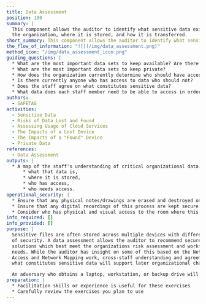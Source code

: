 ```yaml
---
title: Data Assessment
position: 100  
summary: |
  This component allows the auditor to identify what sensitive data exists for
  the organization, where it is stored, and how it is transferred.
short_summary: This component allows the auditor to identify what sensitive data exists for the organization, where it is stored, and how it is transferred.
the_flow_of_information: "![](/img/data_assessment.png)"
method_icon: "/img/data_assessment_icon.png"
guiding_questions: |
  * What are the most important data sets to keep available? Are there backups?
  * What are the most important data sets to keep private?
  * How does the organization currently determine who should have access to data?
  * Is there currently anyone who has access to data who should not?
  * Does the staff agree on what constitutes sensitive data?
  * What data does each staff member need to be able to access in order to do their job?
authors:
  - SAFETAG
activities:
  - Sensitive Data
  - Risks of Data Lost and Found
  - Assessing Usage of Cloud Services
  - The Impacts of a Lost Device
  - The Impacts of a "Found" Device
  - Private Data
references:
  - Data Assessment
outputs: |
  * A map of the staff's understanding of critical organizational data:
      * what that data is,
      * where it is stored,
      * who has access,
      * who needs access.
operational_security: |
  * Ensure that any physical notes/drawings are erased and destroyed once digitally recorded.
  * Ensure that any digital recordings of this process are kept secure and encrypted.
  * Consider who has physical and visual access to the room where this process takes place, and if the room can be secured if this activity may span long/overnight breaks.
info_required: []
info_provided: []
purpose: |
  Sensitive files are often stored across multiple devices with different levels
  of security. A data assessment allows the auditor to recommend secure storage
  solutions which best meet the organizations risk assessment and workflow
  needs. While the auditor has insight on some of this based on the Network
  Access and Network Mapping work, cross-staff understanding and agreement on
  what constitutes sensitive data will support later organizational change.

  An adversary who obtains a laptop, workstation, or backup drive will be able to read or modify sensitive information on the device, even if that staff member has set a strong account password. This applies to threats involving loss, theft, and confiscation, but also to "checkpoint" scenarios in which they may only have access for a few minutes. Furthermore, in the event of a burglary or office raid, an adversary could obtain all sensitive information on the organization's devices, possibly even undetected.
preparation: |
  * Facilitation skills or experience is useful for these exercises
  * Carefully review the exercises you plan to use
---
```

